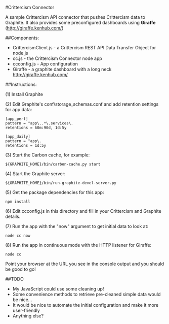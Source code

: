 #Crittercism Connector

A sample Crittercism API connector that pushes Crittercism data to Graphite.
It also provides some preconfigured dashboards using **Giraffe** (http://giraffe.kenhub.com/)

##Components:

* CrittercismClient.js - a Crittercism REST API Data Transfer Object for node.js
* cc.js - the Crittercism Connector node app
* ccconfig.js - App configuration
* Giraffe - a graphite dashboard with a long neck 
http://giraffe.kenhub.com/


##Instructions:

(1) Install Graphite

(2) Edit Graphite's conf/storage_schemas.conf and add retention settings for app data:
```
[app_perf]
pattern = ^app\..*\.services\.
retentions = 60m:90d, 1d:5y

[app_daily]
pattern = ^app\.
retentions = 1d:5y
```
(3) Start the Carbon cache, for example:
```
${GRAPHITE_HOME}/bin/carbon-cache.py start
```
(4) Start the Graphite server:
```
${GRAPHITE_HOME}/bin/run-graphite-devel-server.py
```
(5) Get the package dependencies for this app:
```
npm install
```
(6) Edit ccconfig.js in this directory and fill in your Crittercism and Graphite details.

(7) Run the app with the "now" argument to get initial data to look at:
```
node cc now
```
(8) Run the app in continuous mode with the HTTP listener for Giraffe:
```
node cc
```
Point your browser at the URL you see in the console output and you should be good to go!


##TODO

* My JavaScript could use some cleaning up!
* Some convenience methods to retrieve pre-cleaned simple data would be nice...
* It would be nice to automate the initial configuration and make it more user-friendly
* Anything else?

